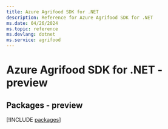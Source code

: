 ```yaml
---
title: Azure Agrifood SDK for .NET
description: Reference for Azure Agrifood SDK for .NET
ms.date: 04/26/2024
ms.topic: reference
ms.devlang: dotnet
ms.service: agrifood
---
```

# Azure Agrifood SDK for .NET - preview
## Packages - preview
[!INCLUDE [packages](agrifood-index.md)]
